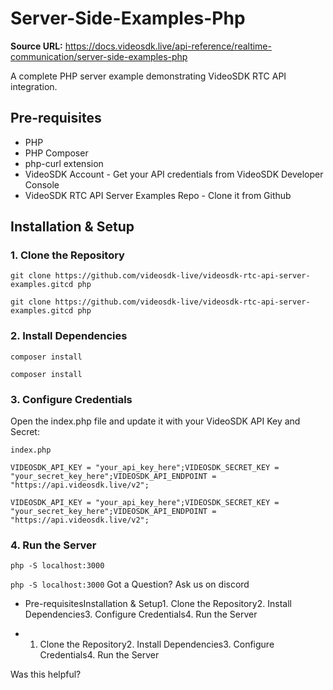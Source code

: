 # Server-Side-Examples-Php

**Source URL:** https://docs.videosdk.live/api-reference/realtime-communication/server-side-examples-php

A complete PHP server example demonstrating VideoSDK RTC API integration.

## Pre-requisites​

- PHP
- PHP Composer
- php-curl extension
- VideoSDK Account - Get your API credentials from VideoSDK Developer Console
- VideoSDK RTC API Server Examples Repo - Clone it from Github

## Installation & Setup​

### 1. Clone the Repository​

```
git clone https://github.com/videosdk-live/videosdk-rtc-api-server-examples.gitcd php
```

`git clone https://github.com/videosdk-live/videosdk-rtc-api-server-examples.gitcd php`
### 2. Install Dependencies​

```
composer install
```

`composer install`
### 3. Configure Credentials​

Open the index.php file and update it with your VideoSDK API Key and Secret:

`index.php`
```
VIDEOSDK_API_KEY = "your_api_key_here";VIDEOSDK_SECRET_KEY = "your_secret_key_here";VIDEOSDK_API_ENDPOINT = "https://api.videosdk.live/v2";
```

`VIDEOSDK_API_KEY = "your_api_key_here";VIDEOSDK_SECRET_KEY = "your_secret_key_here";VIDEOSDK_API_ENDPOINT = "https://api.videosdk.live/v2";`
### 4. Run the Server​

```
php -S localhost:3000
```

`php -S localhost:3000`
Got a Question? Ask us on discord

- Pre-requisitesInstallation & Setup1. Clone the Repository2. Install Dependencies3. Configure Credentials4. Run the Server

- 1. Clone the Repository2. Install Dependencies3. Configure Credentials4. Run the Server

Was this helpful?
